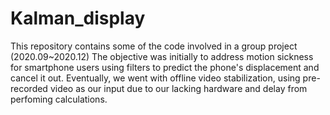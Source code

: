 # Kalman_display

This repository contains some of the code involved in a group project (2020.09~2020.12)
The objective was initially to address motion sickness for smartphone users using filters to predict the phone's displacement and cancel it out.
Eventually, we went with offline video stabilization, using pre-recorded video as our input due to our lacking hardware and delay from perfoming calculations.
